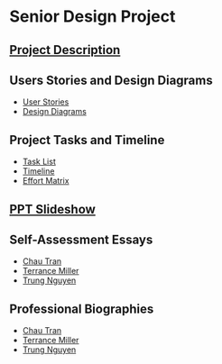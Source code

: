 # Senior Design Project

## [Project Description](https://github.com/trhmc/Senior_design/blob/11cb5006204534a7ca1abce67c034b987252d203/project_description.md)

## Users Stories and Design Diagrams
* [User Stories](https://github.com/trhmc/Senior_design/blob/06ad5fce8e8cba1706aa08e6be813fb1419921d3/user_stories.md)
* [Design Diagrams](https://github.com/trhmc/Senior_design/blob/639d6974553ca741a3b681b8761111588c2645d3/design/design_diagrams.jpg)

## Project Tasks and Timeline
* [Task List](https://github.com/trhmc/Senior_design/blob/c310c3cd48efbf7eac133e6d605392e23a8f5768/Tasklist.md)
* [Timeline](https://github.com/trhmc/Senior_design/blob/master/timeline.md)
* [Effort Matrix]()

## [PPT Slideshow]()

## Self-Assessment Essays
* [Chau Tran](https://github.com/trhmc/Senior_design/blob/65809c05a50d36053bf6158037d1a72b2702f182/essays/tranc2_capstone_assessment.pdf)
* [Terrance Miller](https://github.com/trhmc/Senior_design/blob/master/essays/Individual_Capstone_Assessment_Terrancemiller.pdf)
* [Trung Nguyen]()

## Professional Biographies
* [Chau Tran](https://github.com/trhmc/Senior_design/blob/14d0216b29c9fa81afc6dd1229a5bf745e687c8f/members_description/chau_tran.md)
* [Terrance Miller](https://github.com/trhmc/Senior_design/blob/dfbc240888c7b3c6e94fef604ea0d313c781be55/members_description/Terrance_Miller.md)
* [Trung Nguyen](https://github.com/trhmc/Senior_design/blob/1a1df36d172a2b325fccaa5407aaadcb34713f58/members_description/trung_nguyen.md)